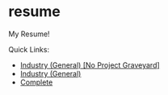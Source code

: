 # resume
My Resume!

Quick Links:
- <a href="https://github.com/haniawni/resume/blob/noGraves/multipage/cv_7.pdf">Industry (General) [No Project Graveyard]</a>
- <a href="https://github.com/haniawni/resume/blob/profesh/multipage/cv_7.pdf">Industry (General)</a>
- <a href="https://github.com/haniawni/resume/blob/master/multipage/cv_7.pdf">Complete</a>
